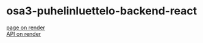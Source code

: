 # osa3-puhelinluettelo-backend-react

[page on render](https://puhelinluettelo-eocp.onrender.com) </br>
[API on render](https://puhelinluettelo-eocp.onrender.com/api/persons)
